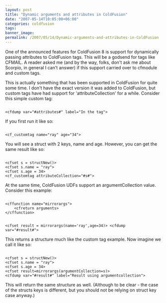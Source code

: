 ```yaml
---
layout: post
title: "Dynamic arguments and attributes in ColdFusion"
date: "2007-05-14T10:05:00+06:00"
categories: coldfusion 
tags: 
banner_image: 
permalink: /2007/05/14/Dynamic-arguments-and-attributes-in-ColdFusion
---
```


One of the announced features for ColdFusion 8 is support for dynamically passing attributes to ColdFusion tags. This will be a godsend for tags like CFMAIL. A reader asked me (and by the way, folks, don't ask me about Scorpio, in general I can't answer) if this support carried over to cfmodule and custom tags.
<!--more-->
This is actually something that has been supported in ColdFusion for quite some time. I don't have the exact version it was added to ColdFusion, but custom tags have had support for 'attributeCollection' for a while. Consider this simple custom tag:

<code>
&lt;cfdump var="#attributes#" label="In the tag"&gt;
</code>

If you first run it like so:

<code>
&lt;cf_customtag name="ray" age="34"&gt;
</code>

You will see a struct with 2 keys, name and age. However, you can get the same result like so:

<code>
&lt;cfset s = structNew()&gt;
&lt;cfset s.name = "ray"&gt;
&lt;cfset s.age = 34&gt;
&lt;cf_customtag attributeCollection="#s#"&gt;
</code>

At the same time, ColdFusion UDFs support an argumentCollection value. Consider this example:

<code>
&lt;cffunction name="mirrorargs"&gt;
	&lt;cfreturn arguments&gt;
&lt;/cffunction&gt;

&lt;cfset result = mirrorargs(name='ray',age=34)&gt;
&lt;cfdump var="#result#"&gt;
</code>

This returns a structure much like the custom tag example. Now imagine we call it like so:

<code>
&lt;cfset s = structNew()&gt;
&lt;cfset s.name = "ray"&gt;
&lt;cfset s.age = 34&gt;
&lt;cfset result=mirrorargs(argumentCollection=s)&gt;
&lt;cfdump var="#result#" label="Result using argumentcollection"&gt;
</code>

This will return the same structure as well. (Although to be clear - the case of the structs keys is different, but you should not be relying on struct key case anyway.)